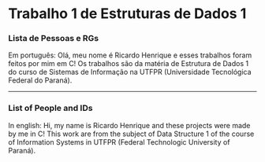 # Trabalho 1 de Estruturas de Dados 1 #
### Lista de Pessoas e RGs
Em português:
Olá, meu nome é Ricardo Henrique e esses trabalhos foram feitos por mim em C! Os trabalhos são da matéria de Estrutura de Dados 1 do curso de Sistemas de Informação na UTFPR (Universidade Tecnológica Federal do Paraná).

-----
### List of People and IDs
In english:
Hi, my name is Ricardo Henrique and these projects were made by me in C! This work are from the subject of Data Structure 1 of the course of Information Systems in UTFPR (Federal Technologic University of Paraná).
